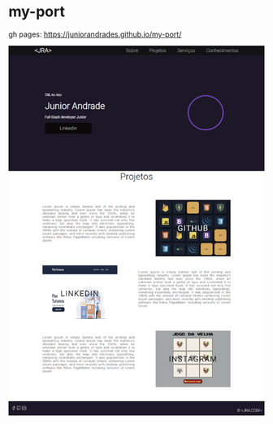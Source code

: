 # my-port

gh pages: https://juniorandrades.github.io/my-port/

<img src="assets/images/my-port.png">
